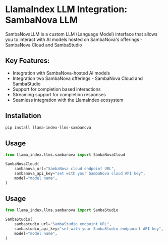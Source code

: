 # LlamaIndex LLM Integration: SambaNova LLM

SambaNovaLLM is a custom LLM (Language Model) interface that allows you to interact with AI models hosted on SambaNova's offerings - SambaNova Cloud and SambaStudio

## Key Features:

- Integration with SambaNova-hosted AI models
- Integration two SambaNova offerings - SambaNova Cloud and SambaStudio
- Support for completion based interactions
- Streaming support for completion responses
- Seamless integration with the LlamaIndex ecosystem

## Installation

```bash
pip install llama-index-llms-sambanova
```

## Usage

```python
from llama_index.llms.sambanova import SambaNovaCloud

SambaNovaCloud(
    sambanova_url="SambaNova cloud endpoint URL",
    sambanova_api_key="set with your SambaNova cloud API key",
    model="model name",
)
```

## Usage

```python
from llama_index.llms.sambanova import SambaStudio

SambaStudio(
    sambastudio_url="SambaStudio endpoint URL",
    sambastudio_api_key="set with your SambaStudio endppoint API key",
    model="model name",
)
```
